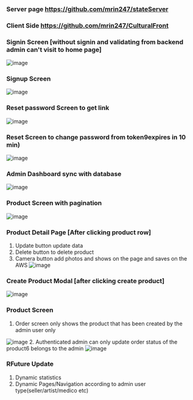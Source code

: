 ### Server page https://github.com/mrin247/stateServer
### Client Side https://github.com/mrin247/CulturalFront

### Signin Screen [without signin and validating from backend admin can't visit to home page]
![image](https://user-images.githubusercontent.com/72962881/162983875-3e77942c-582b-46e1-8f6c-af5b55c678f3.png)

### Signup Screen
![image](https://user-images.githubusercontent.com/72962881/162983967-2366d6cd-664f-439f-bff6-fe6efdd57234.png)

### Reset password Screen to get link
![image](https://user-images.githubusercontent.com/72962881/162984087-7d2c9bc0-20cc-45c6-9afa-ac0de21ed37b.png)

### Reset Screen to change password from token9expires in 10 min)
![image](https://user-images.githubusercontent.com/72962881/162984466-df8ca074-10f4-4f43-a3ac-0a5d7d97b9ea.png)

### Admin Dashboard sync with database
![image](https://user-images.githubusercontent.com/72962881/162984642-0ec5607f-c299-4a5c-a30c-898ffc2a2bca.png)

### Product Screen with pagination
![image](https://user-images.githubusercontent.com/72962881/162984808-43a02768-c3e9-4190-babf-67c58cb3e686.png)

### Product Detail Page [After clicking product row]
1. Update button update data
2. Delete button to delete product
3. Camera button add photos and shows on the page and saves on the AWS
![image](https://user-images.githubusercontent.com/72962881/162984959-497a657d-9a2b-4bd6-a41c-1259751c74f8.png)

### Create Product Modal [after clicking create product]
![image](https://user-images.githubusercontent.com/72962881/162985549-58fb7c41-d8b4-4e60-aa30-6cb519e58dc3.png)

### Product Screen
1. Order screen only shows the product that has been created by the admin user only

![image](https://user-images.githubusercontent.com/72962881/162985683-75badaa0-e06d-4bca-a590-773b1b75e993.png)
2. Authenticated admin can only update order status of the product6 belongs to the admin
![image](https://user-images.githubusercontent.com/72962881/162986492-e3229889-6959-4c22-af62-44d0a1e636b8.png)


### RFuture Update
1. Dynamic statistics 
2. Dynamic Pages/Navigation according to admin user type(seller/artist/medico etc)

